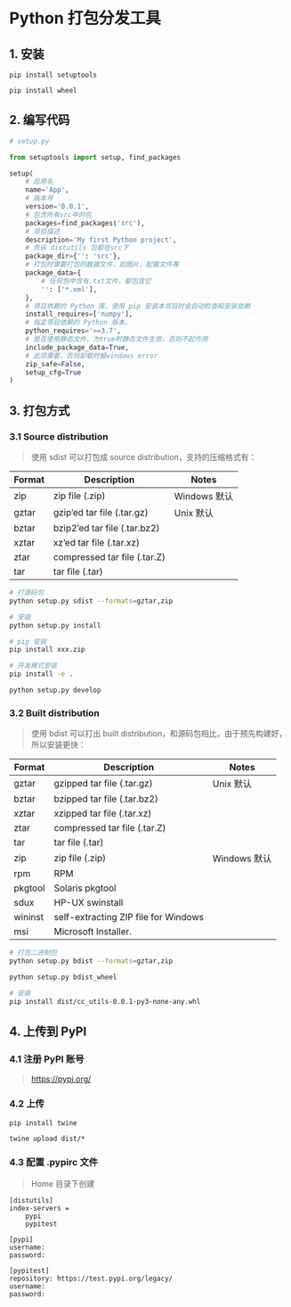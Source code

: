# Python 打包分发工具
## 1. 安装

```
pip install setuptools

pip install wheel
```

## 2. 编写代码

```python
# setup.py

from setuptools import setup, find_packages

setup(
    # 应用名
    name='App',
    # 版本号
    version='0.0.1',
    # 包含所有src中的包
    packages=find_packages('src'),
    # 项目描述
    description='My first Python project',
    # 告诉 distutils 包都在src下
    package_dir={'': 'src'},
    # 打包时需要打包的数据文件，如图片，配置文件等
    package_data={
        # 任何包中含有.txt文件，都包含它
        '': ['*.xml'],
    },
    # 项目依赖的 Python 库，使用 pip 安装本项目时会自动检查和安装依赖
    install_requires=['numpy'],
    # 指定项目依赖的 Python 版本。
    python_requires='>=3.7',
    # 是否使用静态文件，为true时静态文件生效，否则不起作用
    include_package_data=True,
    # 此项需要，否则卸载时报windows error
    zip_safe=False,
    setup_cfg=True
)
```



## 3. 打包方式

### 3.1 Source distribution

>使用 sdist 可以打包成 source distribution，支持的压缩格式有：

| Format | Description                  | Notes        |
| ------ | ---------------------------- | ------------ |
| zip    | zip file (.zip)              | Windows 默认 |
| gztar  | gzip’ed tar file (.tar.gz)   | Unix 默认    |
| bztar  | bzip2’ed tar file (.tar.bz2) |              |
| xztar  | xz’ed tar file (.tar.xz)     |              |
| ztar   | compressed tar file (.tar.Z) |              |
| tar    | tar file (.tar)              |              |

```sh
# 打源码包
python setup.py sdist --formats=gztar,zip

# 安装
python setup.py install

# pip 安装
pip install xxx.zip

# 开发模式安装
pip install -e .

python setup.py develop
```

### 3.2 Built distribution

>使用 bdist 可以打出 built distribution，和源码包相比，由于预先构建好，所以安装更快：

| Format  | Description                          | Notes        |
| ------- | ------------------------------------ | ------------ |
| gztar   | gzipped tar file (.tar.gz)           | Unix 默认    |
| bztar   | bzipped tar file (.tar.bz2)          |              |
| xztar   | xzipped tar file (.tar.xz)           |              |
| ztar    | compressed tar file (.tar.Z)         |              |
| tar     | tar file (.tar)                      |              |
| zip     | zip file (.zip)                      | Windows 默认 |
| rpm     | RPM                                  |              |
| pkgtool | Solaris pkgtool                      |              |
| sdux    | HP-UX swinstall                      |              |
| wininst | self-extracting ZIP file for Windows |              |
| msi     | Microsoft Installer.                 |              |

```sh
# 打包二进制包
python setup.py bdist --formats=gztar,zip

python setup.py bdist_wheel

# 安装
pip install dist/cc_utils-0.0.1-py3-none-any.whl
```

## 4. 上传到 PyPI

### 4.1 注册 PyPI 账号

> https://pypi.org/

### 4.2 上传

```shell
pip install twine

twine upload dist/*
```

### 4.3 配置 .pypirc 文件

>Home 目录下创建

```
[distutils]
index-servers =
    pypi
    pypitest

[pypi]
username: 
password: 

[pypitest]
repository: https://test.pypi.org/legacy/
username: 
password: 
```

